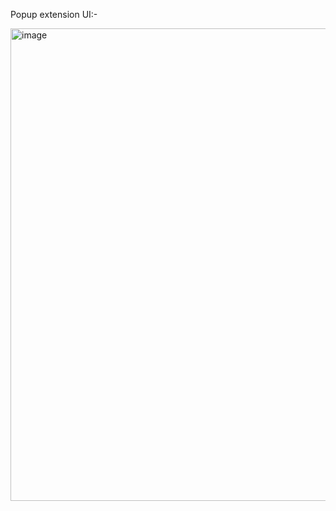 Popup extension UI:- 

<img width="508" height="756" alt="image" src="https://github.com/user-attachments/assets/d1f84068-a06b-4c05-b6bf-26947115f6d0" />


